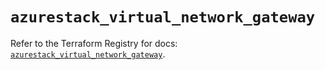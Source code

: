 # `azurestack_virtual_network_gateway`

Refer to the Terraform Registry for docs: [`azurestack_virtual_network_gateway`](https://registry.terraform.io/providers/hashicorp/azurestack/1.0.0/docs/resources/virtual_network_gateway).
